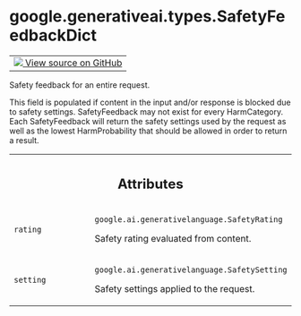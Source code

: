 
# google.generativeai.types.SafetyFeedbackDict

<!-- Insert buttons and diff -->

<table class="tfo-notebook-buttons tfo-api nocontent">
<td>
  <a target="_blank" href="https://github.com/google/generative-ai-python/blob/master/google/generativeai/types/safety_types.py#L276-L280">
    <img src="https://www.tensorflow.org/images/GitHub-Mark-32px.png" />
    View source on GitHub
  </a>
</td>
</table>



Safety feedback for an entire request.

<!-- Placeholder for "Used in" -->

This field is populated if content in the input and/or response
is blocked due to safety settings. SafetyFeedback may not exist
for every HarmCategory. Each SafetyFeedback will return the
safety settings used by the request as well as the lowest
HarmProbability that should be allowed in order to return a
result.



<!-- Tabular view -->
 <table class="responsive fixed orange">
<colgroup><col width="214px"><col></colgroup>
<tr><th colspan="2"><h2 class="add-link">Attributes</h2></th></tr>

<tr>
<td>

`rating`<a id="rating"></a>

</td>
<td>

`google.ai.generativelanguage.SafetyRating`

Safety rating evaluated from content.

</td>
</tr><tr>
<td>

`setting`<a id="setting"></a>

</td>
<td>

`google.ai.generativelanguage.SafetySetting`

Safety settings applied to the request.

</td>
</tr>
</table>



